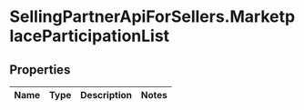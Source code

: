 # SellingPartnerApiForSellers.MarketplaceParticipationList

## Properties
Name | Type | Description | Notes
------------ | ------------- | ------------- | -------------


